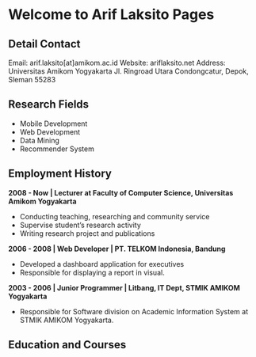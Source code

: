 # Welcome to Arif Laksito Pages

## Detail Contact

Email: arif.laksito[at]amikom.ac.id
Website: ariflaksito.net
Address: Universitas Amikom Yogyakarta
Jl. Ringroad Utara Condongcatur, Depok, Sleman 55283

## Research Fields
- Mobile Development
- Web Development
- Data Mining
- Recommender System

## Employment History
**2008 - Now | Lecturer at Faculty of Computer Science, Universitas Amikom Yogyakarta**
- Conducting teaching, researching and community service
- Supervise student’s research activity
- Writing research project and publications

**2006 - 2008 | Web Developer | PT. TELKOM Indonesia, Bandung**
- Developed a dashboard application for executives
- Responsible for displaying a report in visual.

**2003 - 2006 | Junior Programmer | Litbang, IT Dept, STMIK AMIKOM Yogyakarta**
- Responsible for Software division on Academic Information System at STMIK AMIKOM Yogyakarta.

## Education and Courses
